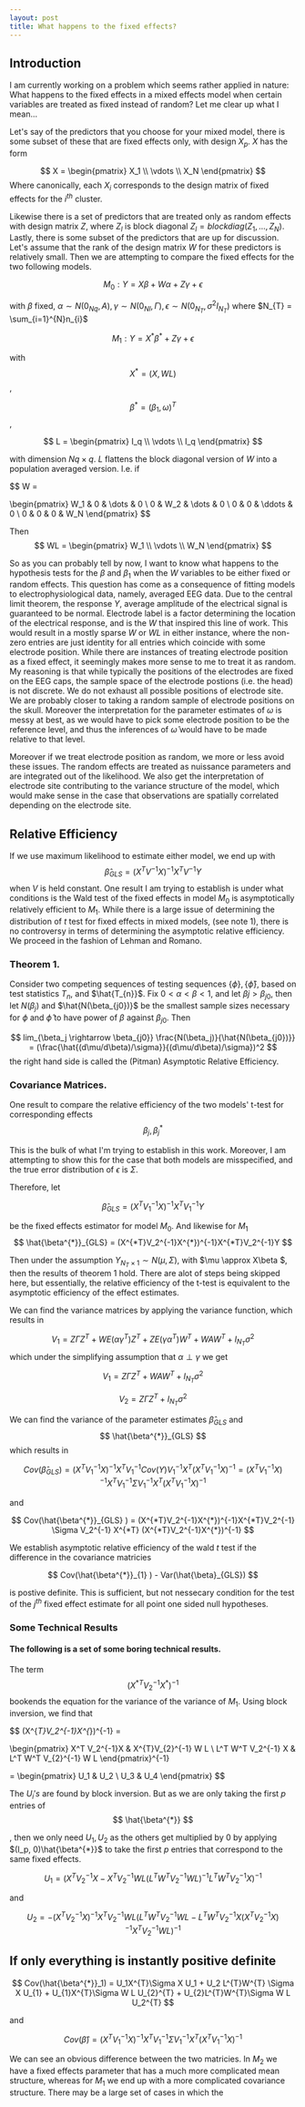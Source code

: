 ```yaml
---
layout: post
title: What happens to the fixed effects?
---
```


<style TYPE="text/css">
code.has-jax {font: inherit; font-size: 100%; background: inherit; border: inherit;}
</style>
<script type="text/x-mathjax-config">
MathJax.Hub.Config({
    tex2jax: {
        inlineMath: [['$','$'], ['\\(','\\)']],
        skipTags: ['script', 'noscript', 'style', 'textarea', 'pre'] // removed 'code' entry
    }
});
MathJax.Hub.Queue(function() {
    var all = MathJax.Hub.getAllJax(), i;
    for(i = 0; i < all.length; i += 1) {
        all[i].SourceElement().parentNode.className += ' has-jax';
    }
});
</script>
<script type="text/javascript" src="http://cdn.mathjax.org/mathjax/latest/MathJax.js?config=TeX-AMS-MML_HTMLorMML"></script>


## Introduction

I am currently working on a problem which seems rather applied in nature: What happens to the fixed effects in a mixed effects model when certain variables are treated as fixed instead of random? Let me clear up what I mean...

Let's say of the predictors that you choose for your mixed model, there is some subset of these that are fixed effects only, with design $X_{p}$.
$X$ has the form 

$$
X = 
\begin{pmatrix}
X_1 \\
\vdots \\
X_N
\end{pmatrix}
$$
Where canonically, each $X_{i}$ corresponds to the design matrix of fixed effects for the $i^{th}$ cluster. 
 
 Likewise there is a set of predictors that are treated only as random effects with design matrix $Z$, where $Z_{l}$ is block diagonal $Z_{l} = blockdiag(Z_1, ..., Z_N)$. Lastly, there is some subset of the predictors that are up for discussion. Let's assume that the rank of the design matrix $W$ for these predictors is relatively small. Then we are attempting to compare the fixed effects for the two following models.

$$
M_{0}: Y = X \beta + W \alpha + Z \gamma + \epsilon
$$

with $\beta$ fixed, $\alpha \sim N(0_{Nq}, A), \gamma \sim N(0_{Nl}, \Gamma), \epsilon \sim N(0_{N_{T}}, \sigma^2 I_{N_{T}})$ where $N_{T} = \sum_{i=1}^{N}n_{i}$


$$
M_{1}: Y = X^{*}\beta^{*} + Z\gamma + \epsilon
$$

with 
$$ 
X^{*} = (X, WL)
$$,
 
$$
\beta^{*} = (\beta_{1}, \omega)^{T}
$$,

$$
L = 
\begin{pmatrix}
I_q \\
\vdots \\
I_q
\end{pmatrix}
$$

with dimension $Nq \times q$. $L$ flattens the block diagonal version of $W$ into a population averaged version. I.e. if 

$$
W = 

\begin{pmatrix}
W_1 & 0 & \dots & 0 \\
0 & W_2 & \dots & 0 \\
0 & 0 & \ddots & 0 \\
0 & 0 & 0 & W_N
\end{pmatrix}
$$

Then 
$$
WL = 
\begin{pmatrix}
W_1 \\
\vdots \\
W_N
\end{pmatrix}
$$

So as you can probably tell by now, I want to know what happens to the hypothesis tests for the $\beta$ and $\beta_1$ when the $W$ variables to 
be either fixed or random effects. This question has come as a consequence of fitting models to electrophysiological data, namely, averaged EEG data. 
Due to the central limit theorem, the response $Y$, average amplitude of the electrical signal is guaranteed to be normal. Electrode label is a factor determining the location of the electrical response, and is the $W$ that inspired this line of work. This would result in a mostly sparse $W$ or $WL$ in either
instance, where the non-zero entries are just identity for all entries which coincide with some electrode position. While there are instances of treating electrode position as a fixed effect, it seemingly makes more sense to me to treat it as random. My reasoning is that while typically the positions of the electrodes are fixed on the EEG caps, the sample space of the electrode postions (i.e. the head) is not discrete. We do not exhaust all possible positions of 
electrode site. We are probably closer to taking a random sample of electrode positions on the skull. Moreover the interpretation for the parameter estimates
of $\omega$ is messy at best, as we would have to pick some electrode position to be the reference level, and thus the inferences of $\hat{\omega}$ would have to be made relative to that level. 

Moreover if we treat electrode position as random, we more or less avoid these issues. The random effects are treated as nuissance parameters and are integrated out of the likelihood. We also get the interpretation of electrode site contributing to the variance structure of the model, which would make sense in the case that observations are spatially correlated depending on the electrode site. 

## Relative Efficiency

If we use maximum likelihood to estimate either model, we end up with 
$$
\hat{\beta}_{GLS} = (X^{T}V^{-1}X)^{-1}X^{T}V^{-1}Y
$$
when $V$ is held constant. 
One result I am trying to establish is under what conditions is the Wald test of the fixed effects in model $M_{0}$ is asymptotically relatively efficient to $M_{1}$. While there is a large issue of determining the distribution of $t$ test for fixed effects in mixed models, (see note 1), there is no controversy in terms of determining the asymptotic relative efficiency. We proceed in the fashion of Lehman and Romano. 

### Theorem 1.
Consider two competing sequences of testing sequences $\{\phi\}, \{ \hat{\phi }\}$, based on test statistics $T_{n}$, and $\hat{T_{n}}$. Fix $0 < \alpha < \beta < 1$, and let $\beta{j} > \beta_{j0}$, then let $N(\beta_j)$ and $\hat{N(\beta_{j0})}$ be the smallest sample sizes necessary for $\phi$ and $\hat{\phi}$ to have
power of $\beta$ against $\beta_{j0}$. Then 

$$
lim_{\beta_j \rightarrow \beta_{j0}} \frac{N(\beta_j)}{\hat{N(\beta_{j0})}} = (\frac{\hat{(d\mu/d\beta)/\sigma}}{(d\mu/d\beta)/\sigma})^2
$$
the right hand side is called the (Pitman) Asymptotic Relative Efficiency. 

### Covariance Matrices.  

One result to compare the relative efficiency of the two models' t-test for corresponding effects 
$$
\beta_{j}, \beta^{*}_{j}
$$

This is the bulk of what I'm trying to establish in this work. Moreover, I am attempting to show this for the case that 
both models are misspecified, and the true error distribution of $\epsilon$ is $\Sigma$. 


Therefore, let 

$$
\hat{\beta}_{GLS} = (X^{T}V_1^{-1}X)^{-1}X^{T}V_1^{-1}Y
$$

be the fixed effects estimator for model $M_0$. And likewise for $M_1$
$$
\hat{\beta^{*}}_{GLS} = (X^{*T}V_2^{-1}X^{*})^{-1}X^{*T}V_2^{-1}Y
$$

Then under the assumption $Y_{N_{T}\times 1} \sim N(\mu, \Sigma)$, with $\mu \approx X\beta $, then the results of
theorem 1 hold. There are alot of steps being skipped here, but essentially, the relative efficiency of the t-test is
equivalent to the asymptotic efficiency of the effect estimates. 

We can find the variance matrices by applying the variance function, which results in

$$
V_1 = Z\Gamma Z^T + W E(\alpha \gamma^T) Z^{T} + Z E(\gamma \alpha^T) W^T + W A W^{T} + I_{N_{T}}\sigma^2
$$
which under the simplifying assumption that $\alpha \perp \gamma$ we get

$$
V_1 =  Z\Gamma Z^T  + W A W^{T} + I_{N_{T}}\sigma^2
$$

$$
V_2  = Z\Gamma Z^T + I_{N_{T}}\sigma^2
$$

We can find the variance of the parameter estimates 
$\hat{\beta}_{GLS}$ 
and 
$$
\hat{\beta^{*}}_{GLS}
$$
which results in 

$$
 Cov(\hat{\beta}_{GLS}) = (X^{T}V_1^{-1}X)^{-1}X^{T}V_1^{-1} Cov(Y) V_1^{-1} X^{T} (X^{T}V_1^{-1}X)^{-1} =  (X^{T}V_1^{-1}X)^{-1}X^{T}V_1^{-1}  \Sigma  V_1^{-1}  X^{T} (X^{T}V_1^{-1}X)^{-1}
$$ 

and 

$$
Cov(\hat{\beta^{*}}_{GLS} ) = (X^{*T}V_2^{-1}X^{*})^{-1}X^{*T}V_2^{-1} \Sigma V_2^{-1} X^{*T} (X^{*T}V_2^{-1}X^{*})^{-1}
$$

We establish asymptotic relative efficiency of the wald $t$ test if the difference in the covariance matricies

$$
Cov(\hat{\beta^{*}}_{1} ) - Var(\hat{\beta}_{GLS}) 
$$

is postive definite. This is sufficient, but not nessecary condition for the test of the $j^{th}$ fixed effect estimate for all point one sided 
null hypotheses. 

### Some Technical Results

#### The following is a set of some boring technical results.
The term 
$$
(X^{*T}V_2^{-1}X^{*})^{-1}
$$
bookends the equation for the variance of the variance of $M_1$. 
Using block inversion, we find that

$$
(X^{*T}V_2^{-1}X^{*})^{-1} = 

\begin{pmatrix}
X^T V_2^{-1}X & X^{T}V_{2}^{-1} W L \\
L^T W^T V_2^{-1} X & L^T W^T V_{2}^{-1} W L 
\end{pmatrix}^{-1}

=
\begin{pmatrix}
U_1 & U_2 \\
U_3 & U_4
\end{pmatrix}
$$

The $U_{i}'s$ are found by block inversion. But as we are only taking the first $p$ entries of 
$$
\hat{\beta^{*}}
$$

, then we only need
$U_1, U_2$ as the others get multiplied by 0 by applying $(I_p, 0)\hat{\beta^{*}}$ to take the first $p$ entries that correspond to the
same fixed effects. 

$$
U_1 = (X^T V_2^{-1}X - X^{T}V_{2}^{-1} W L (L^T W^T V_{2}^{-1} W L )^{-1}L^T W^T V_2^{-1} X)^{-1}
$$

and 

$$
U_2 = -(X^T V_2^{-1}X)^{-1} X^{T}V_{2}^{-1} W L (L^T W^T V_{2}^{-1} W L - L^T W^T V_2^{-1} X (X^T V_2^{-1}X)^{-1}  X^{T}V_{2}^{-1} W L  )^{-1}
$$

## If only everything is instantly positive definite 

$$
Cov(\hat{\beta^{*}}_1) = U_1X^{T}\Sigma X U_1 + U_2 L^{T}W^{T} \Sigma X U_{1} + U_{1}X^{T}\Sigma W L U_{2}^{T} + U_{2}L^{T}W^{T}\Sigma W L U_2^{T}
$$

and 

$$
Cov(\hat{\beta}) = (X^{T}V_1^{-1}X)^{-1}X^{T}V_1^{-1}  \Sigma  V_1^{-1}  X^{T} (X^{T}V_1^{-1}X)^{-1}
$$

We can see an obvious difference between the two matricies. In $M_{2}$ we have a fixed effects parameter that has a much more complicated mean structure,
whereas for $M_1$ we end up with a more complicated covariance structure. There may be a large set of cases in which the
